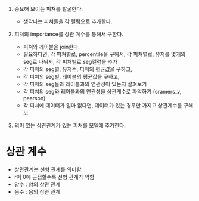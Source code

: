 1. 중요해 보이는 피쳐를 발굴한다.
   - 생각나는 피쳐들을 각 컬럼으로 추가한다.
    
2. 피쳐의 importance를 상관 계수를 통해서 구한다.
    - 피쳐와 레이블을 join한다.
    - 필요하다면, 각 피쳐별로, percentile을 구해서, 각 피쳐별로, 유저를 몇개의 seg로 나눠서, 각 피처별로 seg컬럼을 추가
    - 각 피쳐의 seg별, 유저수, 피쳐의 평균값을 구하고,
    - 각 피쳐의 seg별, 레이블의 평균값을 구하고,
    - 각 피쳐의 seg들과 레이블과의 연관성이 있는지 살펴보기
    - 각 피쳐의 seg와 레이블과의 연관성을 상관계수로 파악하기 (cramers_v, pearson)
    - 각 피쳐에 데이터가 얼마 없다면, 데이터가 있는 경우만 가지고 상관계수를 구해보

3. 의미 있는 상관관계가 있는 피쳐를 모델에 추가한다.    

# 상관 계수
- 상관관계는 선형 관계를 의미함
- r이 0에 근접할수록 선형 관계가 약함
- 양수 : 양의 상관 관계
- 음수 : 음의 상관 관계